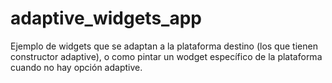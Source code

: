 # adaptive_widgets_app

Ejemplo de widgets que se adaptan a la plataforma destino (los que tienen constructor adaptive), o como pintar un wodget específico de la plataforma cuando no hay opción adaptive.
